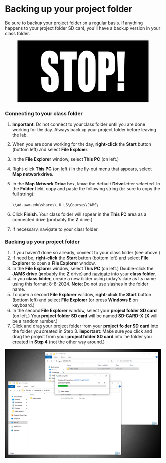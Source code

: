 # Backing up your project folder

Be sure to backup your project folder on a regular basis. If anything happens to your project folder SD card, you'll have a backup version in your class folder.&#x20;

<figure><img src="../.gitbook/assets/back-up-project-gif.gif" alt=""><figcaption></figcaption></figure>

### **Connecting to your class folder**

1. **Important**: Do not connect to your class folder until you are done working for the day. Always back up your project folder before leaving the lab.
2. When you are done working for the day, **right-click** the **Start** button (bottom left) and select **File Explorer**.&#x20;
3. In the **File Explorer** window, select **This PC** (on left.)&#x20;
4. Right-click **This PC** (on left.) In the fly-out menu that appears, select **Map network drive.**
5. In the **Map Network Drive** box, leave the default **Drive** letter selected. In the **Folder** field, copy and paste the following string (be sure to copy the full string): \
   \
   `\\ad.uwm.edu\shares\_U_LS\Courses\JAMS`\

6. Click **Finish**. Your class folder will appear in the **This PC** area as a connected drive (probably the **Z** drive.)&#x20;
7. If necessary, [navigate](https://app.gitbook.com/@techresources/s/file-and-folder-management-windows-edition/navigating-folder-tree) to your class folder.

### Backing up your project folder

1. If you haven't done so already, connect to your class folder (see above.)
2. If need be, **right-click** the **Start** button (bottom left) and select **File Explorer** to open a **File Explorer** window.
3. In the **File Explorer** window, select **This PC** (on left.) Double-click the **JAMS drive** (probably the **Z** drive) and [navigate](https://app.gitbook.com/@techresources/s/file-and-folder-management-windows-edition/navigating-folder-tree) into your **class folder**.&#x20;
4. In you **class folder,** create a new folder using today's date as its name using this format: 8-8-2024. **Note**: Do not use slashes in the folder name.
5. To open a second **File Explorer** window, **right-click** the **Start** button (bottom left) and select **File Explorer** (or press **Windows E** on keyboard.)
6. In the second **File Explorer** window, select your **project folder SD card** (on left.) Your **project folder SD card** will be named **SD-CARD-X** (**X** will be a random number.)&#x20;
7. Click and drag your project folder from your **project folder SD** **card** into the folder you created in Step 3. **Important**: Make sure you click and drag the project from your **project folder SD card** into the folder you created in **Step 4** (not the other way around.)

![Project folder being copied to class folder.](../.gitbook/assets/backing-up-project-folder.PNG)
